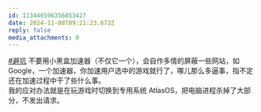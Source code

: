```yaml
---
id: 113446596356853427
date: 2024-11-08T09:21:23.672Z
reply: false
media_attachments: 0
---
```


[#避坑](https://e5n.cc/tags/%E9%81%BF%E5%9D%91) 不要用小黑盒加速器（不仅它一个），会自作多情的屏蔽一些网站，如 Google，一个加速器，你加速用户选中的游戏就行了，哪儿那么多逼事，指不定还在加速过程中干了些什么事。  
我的应对办法就是在玩游戏时切换到专用系统 AtlasOS，把电脑进程杀掉了大部分，不发出请求。

